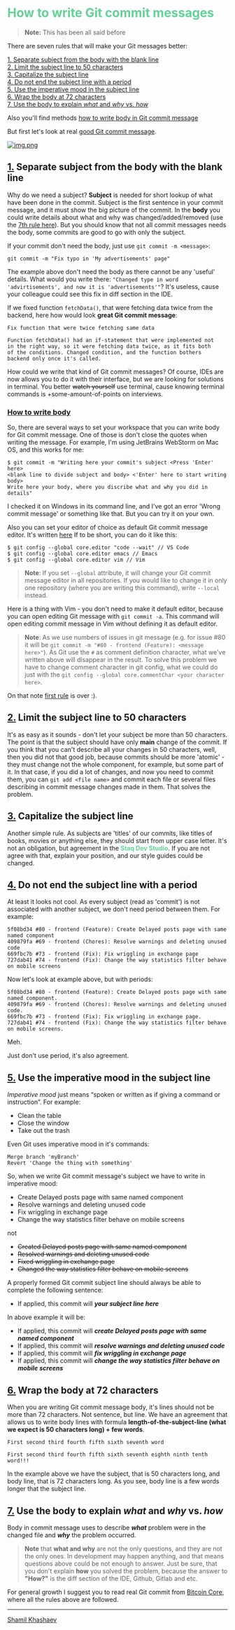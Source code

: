 <h1 style="color: #63d297">How to write Git commit messages</h1>

> **Note:** This has been all said before

There are seven rules that will make your Git messages better:  

[1. Separate subject from the body with the blank line](#first-rule)  
[2. Limit the subject line to 50 characters](#second-rule)  
[3. Capitalize the subject line](#third-rule)  
[4. Do not end the subject line with a period](#fourth-rule)  
[5. Use the imperative mood in the subject line](#fifth-rule)  
[6. Wrap the body at 72 characters](#sixth-rule)  
[7. Use the body to explain *what* and *why* vs. *how*](#seventh-rule)

Also you'll find methods [how to write body in Git commit message](#how-to-write-body)

But first let's look at real [good Git commit message](#good-git-message).

[![img.png](good-git-message.png 'The good Git commit message')](#good-git-message)

## [1.](#first-rule) Separate subject from the body with the blank line

Why do we need a subject? **Subject** is needed for short lookup of what have been
done in the commit. Subject is the first sentence in your commit message, and it must
show the big picture of the commit. In the **body** you could write details about what 
and why was changed/added/removed (use the [7th rule here](#seventh-rule)). But you
should know that not all commit messages needs the body, some commits are good to go 
with only the subject.

If your commit don't need the body, just use ``git commit -m <message>``:

```git commit -m "Fix typo in 'My advertisements' page"```

The example above don't need the body as there cannot be any 'useful' details.
What would you write there: ``"Changed type in word 'advirtisements', and now it
is 'advertisements'"``? It's useless, cause your colleague could see this fix in
diff section in the IDE.

If we fixed function ``fetchData()``, that were fetching data twice from
the backend, here how would look **great Git commit message**:

```
Fix function that were twice fetching same data

Function fetchData() had an if-statement that were implemented not
in the right way, so it were fetching data twice, as it fits both
of the conditions. Changed condition, and the function bothers
backend only once it's called.
```

How could we write that kind of Git commit messages? Of course, IDEs
are now allows you to do it with their interface, but we are looking 
for solutions in terminal. You better ~~watch yourself~~ use terminal,
cause knowing terminal commands is +some-amount-of-points on interviews.

### [How to write body](#how-to-write-body)

So, there are several ways to set your workspace that you can write body
for Git commit message. One of those is don't close the quotes when writing
the message. For example, I'm using JetBrains WebStorm on Mac OS, and this
works for me:

```
$ git commit -m "Writing here your commit's subject <Press 'Enter' here>
<blank line to divide subject and body> <'Enter' here to start writing body>
Write here your body, where you discribe what and why you did in details"
```
I checked it on Windows in its command line, and I've got an error
'Wrong commit message' or something like that. But you can try it on your own.

Also you can set your editor of choice as default Git commit message editor.
It's written [here](https://git-scm.com/book/en/v2/Customizing-Git-Git-Configuration)
If to be short, you can do it like this:
```
$ git config --global core.editor "code --wait" // VS Code
$ git config --global core.editor emacs // Emacs
$ git config --global core.editor vim // Vim
```

> **Note**: If you set ``--global`` attribute, it will change your Git commit
> message editor in all repositories. If you would like to change it in only one
> repository (where you are writing this command), write ``--local`` instead.

Here is a thing with Vim - you don't need to make it default editor, because
you can open editing Git message with ``git commit -a``. This command will open
editing commit message in Vim without defining it as default editor.

> **Note**: As we use numbers of issues in git message 
> (e.g. for issue #80 it will be 
> ``git commit -m "#80 - frontend (Feature): <message here>"``). As Git use the
> ``#`` as comment definition character, what we've written above will disappear in
> the result. To solve this problem we have to change comment character in git config,
> what we could do just with the ``git config --global core.commentChar <your
> character here>``.

On that note [first rule](#first-rule) is over :).

## [2.](#second-rule) Limit the subject line to 50 characters

It's as easy as it sounds - don't let your subject be more than 50 characters.
The point is that the subject should have only **main** change of the commit.
If you think that you can't describe all your changes in 50 characters, well,
then you did not that good job, because commits should be more 'atomic' - they
must change not the whole component, for example, but some part of it. In that
case, if you did a lot of changes, and now you need to commit them, you can
``git add <file name>`` and commit each file or several files describing in commit
message changes made in them. That solves the problem.

## [3.](#third-rule) Capitalize the subject line

Another simple rule. As subjects are 'titles' of our commits, like titles of
books, movies or anything else, they should start from upper case letter.
It's not an obligation, but agreement in the <span style="color: #63d297">
**Staq Dev Studio**</span>. If you are not agree with that, explain your
position, and our style guides could be changed.

## [4.](#fourth-rule) Do not end the subject line with a period

At least it looks not cool. As every subject (read as 'commit') is not associated
with another subject, we don't need period between them. For example:
```
5f08bd34 #80 - frontend (Feature): Create Delayed posts page with same named component
409879fa #69 - frontend (Chores): Resolve warnings and deleting unused code
669fbc7b #73 - frontend (Fix): Fix wriggling in exchange page
727dab41 #74 - frontend (Fix): Change the way statistics filter behave on mobile screens
```

Now let's look at example above, but with periods:
```
5f08bd34 #80 - frontend (Feature): Create Delayed posts page with same named component.
409879fa #69 - frontend (Chores): Resolve warnings and deleting unused code.
669fbc7b #73 - frontend (Fix): Fix wriggling in exchange page.
727dab41 #74 - frontend (Fix): Change the way statistics filter behave on mobile screens.
```
Meh.

Just don't use period, it's also agreement.

## [5.](#fifth-rule) Use the imperative mood in the subject line

*Imperative mood* just means “spoken or written as if giving a command or 
instruction”. For example:

- Clean the table
- Close the window
- Take out the trash

Even Git uses imperative mood in it's commands:

```
Merge branch 'myBranch'
Revert 'Change the thing with something'
```

So, when we write Git commit message's subject we have to write in imperative mood:

- Create Delayed posts page with same named component
- Resolve warnings and deleting unused code 
- Fix wriggling in exchange page
- Change the way statistics filter behave on mobile screens

not 

- ~~Created Delayed posts page with same named component~~  
- ~~Resolved warnings and deleting unused code~~  
- ~~Fixed wriggling in exchange page~~  
- ~~Changed the way statistics filter behave on mobile screens~~

A properly formed Git commit subject line should always be able 
to complete the following sentence:

- If applied, this commit will ***your subject line here***

In above example it will be:
- If applied, this commit will ***create Delayed posts page with same named component***
- If applied, this commit will ***resolve warnings and deleting unused code***
- If applied, this commit will ***fix wriggling in exchange page***
- If applied, this commit will ***change the way statistics filter behave on mobile screens***

## [6.](#sixth-rule) Wrap the body at 72 characters

When you are writing Git commit message body, it's lines should not be more
than 72 characters. Not sentence, but line. We have an agreement that allows us
to write body lines with formula **length-of-the-subject-line (what we expect is 50 characters
long) + few words**.

```
First second third fourth fifth sixth seventh word

First second third fourth fifth sixth seventh eighth ninth tenth word!!!
```

In the example above we have the subject, that is 50 characters long, and body line,
that is 72 characters long. As you see, body line is a few words longer that the
subject line.

## [7.](#seventh-rule) Use the body to explain *what* and *why* vs. *how*

Body in commit message uses to describe ***what*** problem were in the changed file
and ***why*** the problem occurred.

> **Note** that **what and why** are not the only questions, and they are not the only ones.
> In development may happen anything, and that means questions above could be not
> enough to answer. Just be sure, that you don't explain **how** you solved the problem,
> because the answer to **"How?"** is the diff section of the IDE, Github, Gitlab
> and etc.

For general growth I suggest you to read real Git commit from 
[Bitcoin Core](https://github.com/bitcoin/bitcoin/commit/eb0b56b19017ab5c16c745e6da39c53126924ed6), 
where all the rules above are followed.

---
[Shamil Khashaev](https://github.com/skhashaev)